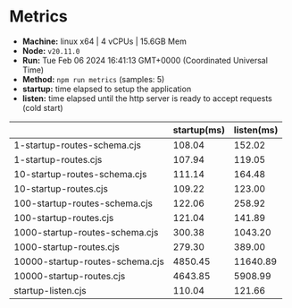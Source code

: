 # Metrics
* __Machine:__ linux x64 | 4 vCPUs | 15.6GB Mem
* __Node:__ `v20.11.0`
* __Run:__ Tue Feb 06 2024 16:41:13 GMT+0000 (Coordinated Universal Time)
* __Method:__ `npm run metrics` (samples: 5)
* __startup:__ time elapsed to setup the application
* __listen:__ time elapsed until the http server is ready to accept requests (cold start)

| | startup(ms) | listen(ms) |
|-| -       | -      |
| 1-startup-routes-schema.cjs | 108.04 | 152.02 |
| 1-startup-routes.cjs | 107.94 | 119.05 |
| 10-startup-routes-schema.cjs | 111.14 | 164.48 |
| 10-startup-routes.cjs | 109.22 | 123.00 |
| 100-startup-routes-schema.cjs | 122.06 | 258.92 |
| 100-startup-routes.cjs | 121.04 | 141.89 |
| 1000-startup-routes-schema.cjs | 300.38 | 1043.20 |
| 1000-startup-routes.cjs | 279.30 | 389.00 |
| 10000-startup-routes-schema.cjs | 4850.45 | 11640.89 |
| 10000-startup-routes.cjs | 4643.85 | 5908.99 |
| startup-listen.cjs | 110.04 | 121.66 |
